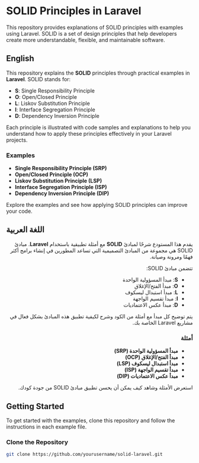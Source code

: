 # SOLID Principles in Laravel

This repository provides explanations of SOLID principles with examples using Laravel. SOLID is a set of design principles that help developers create more understandable, flexible, and maintainable software.

## English

This repository explains the **SOLID** principles through practical examples in **Laravel**. SOLID stands for:

- **S**: Single Responsibility Principle
- **O**: Open/Closed Principle
- **L**: Liskov Substitution Principle
- **I**: Interface Segregation Principle
- **D**: Dependency Inversion Principle

Each principle is illustrated with code samples and explanations to help you understand how to apply these principles effectively in your Laravel projects.

### Examples

- **Single Responsibility Principle (SRP)**
- **Open/Closed Principle (OCP)**
- **Liskov Substitution Principle (LSP)**
- **Interface Segregation Principle (ISP)**
- **Dependency Inversion Principle (DIP)**

Explore the examples and see how applying SOLID principles can improve your code.

## اللغة العربية


<div dir="rtl">


يقدم هذا المستودع شرحًا لمبادئ **SOLID** مع أمثلة تطبيقية باستخدام **Laravel**. مبادئ SOLID هي مجموعة من المبادئ التصميمية التي تساعد المطورين في إنشاء برامج أكثر فهمًا ومرونة وصيانة.

تتضمن مبادئ SOLID:

- **S**: مبدأ المسؤولية الواحدة
- **O**: مبدأ الفتح/الإغلاق
- **L**: مبدأ استبدال ليسكوف
- **I**: مبدأ تقسيم الواجهة
- **D**: مبدأ عكس الاعتماديات

يتم توضيح كل مبدأ مع أمثلة من الكود وشرح لكيفية تطبيق هذه المبادئ بشكل فعال في مشاريع Laravel الخاصة بك.

### أمثلة

- **مبدأ المسؤولية الواحدة (SRP)**
- **مبدأ الفتح/الإغلاق (OCP)**
- **مبدأ استبدال ليسكوف (LSP)**
- **مبدأ تقسيم الواجهة (ISP)**
- **مبدأ عكس الاعتماديات (DIP)**

استعرض الأمثلة وشاهد كيف يمكن أن يحسن تطبيق مبادئ SOLID من جودة كودك.


</div>

## Getting Started

To get started with the examples, clone this repository and follow the instructions in each example file.

### Clone the Repository

```sh
git clone https://github.com/yourusername/solid-laravel.git
